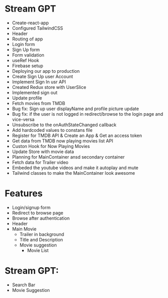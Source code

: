 
# Stream GPT

 - Create-react-app
 - Configured TailwindCSS
 - Header
 - Routing of app
 - Login form
 - Sign Up form
 - Form validation
 - useRef Hook
 - Firebase setup
 - Deploying our app to production
 - Create Sign Up user Account
 - Implement Sign In usr API
 - Created Redux store with UserSlice
 - Implemented sign out
 - Update profile
 - Fetch movies from TMDB
 - Bug fix: Sign up user displayName and profile picture update
 - Bug fix: if the user is not logged in redirect/browse to the login page and vice-versa
 - Unsubscribe to the onAuthStateChanged callback
 - Add hardcoded values to constans file
 - Register for TMDB API & Create an App & Get an access token
 - Get data from TMDB now playing movies list API 
 - Custon Hook for Now Playing Movies
 - Update Store with movie data
 - Planning for MainContainer ansd secondary container
 - Fetch data for Trailer video
 - Embeded the youtube videos and make it autoplay and mute
 - Tailwind classes to make the MainContainer look awesome




# Features
  - Login/signup form
  - Redirect to browse page
  - Browse after authentication
  - Header 
  - Main Movie
      - Trailer in background
      - Title and Description
      - Movie suggestion
          - Movie List


# Stream GPT:
   - Search Bar
   - Movie Suggestion
  